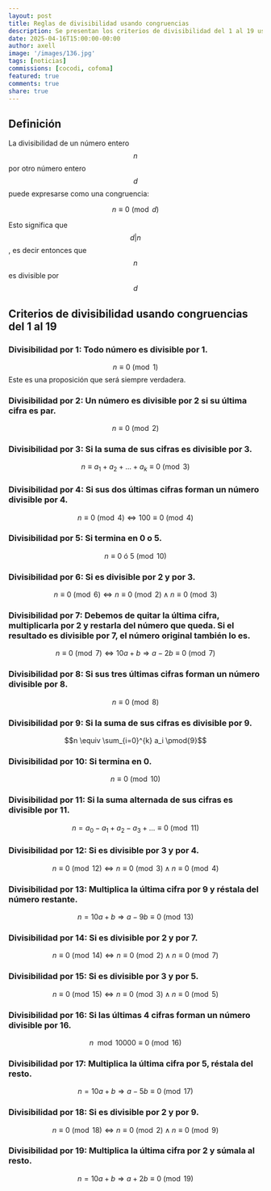 ```yaml
---
layout: post
title: Reglas de divisibilidad usando congruencias
description: Se presentan los criterios de divisibilidad del 1 al 19 usando congruencias
date: 2025-04-16T15:00:00-00:00
author: axell
image: '/images/136.jpg'
tags: [noticias]
commissions: [cocodi, cofoma]
featured: true
comments: true
share: true
---
```

## Definición

La divisibilidad de un número entero $$n$$ por otro número entero $$d$$ puede expresarse como una congruencia:

$$n \equiv 0 \pmod{d} $$

Esto significa que $$d|n$$ , es decir entonces que $$n$$ es divisible por $$d$$

## Criterios de divisibilidad usando congruencias del 1 al 19

### Divisibilidad por 1: Todo número es divisible por 1.
  
$$n \equiv 0 \pmod{1}$$
Este es una proposición que será siempre verdadera.

### Divisibilidad por 2: Un número es divisible por 2 si su última cifra es par.
$$n \equiv 0 \pmod{2}$$

### Divisibilidad por 3: Si la suma de sus cifras es divisible por 3.
$$n \equiv a_1 + a_2 + \dots + a_k \equiv 0 \pmod{3}$$

### Divisibilidad por 4: Si sus dos últimas cifras forman un número divisible por 4.
$$ n \equiv 0 \pmod{4} \Leftrightarrow 100 \equiv 0 \pmod{4}$$

### Divisibilidad por 5: Si termina en 0 o 5.
$$ n \equiv 0 \text{ ó } 5 \pmod{10}$$

### Divisibilidad por 6: Si es divisible por 2 y por 3.
$$n \equiv 0 \pmod{6} \Leftrightarrow n \equiv 0 \pmod{2} \land n \equiv 0 \pmod{3}$$

### Divisibilidad por 7: Debemos de quitar la última cifra, multiplicarla por 2 y restarla del número que queda. Si el resultado es divisible por 7, el número original también lo es. 
$$n \equiv 0 \pmod{7} \Leftrightarrow 10a + b \Rightarrow a - 2b \equiv 0 \pmod{7}$$

### Divisibilidad por 8: Si sus tres últimas cifras forman un número divisible por 8.
$$n \equiv 0 \pmod{8}$$

### Divisibilidad por 9: Si la suma de sus cifras es divisible por 9.
$$n \equiv \sum_{i=0}^{k} a_i \pmod{9}$$

### Divisibilidad por 10: Si termina en 0.
$$n \equiv 0 \pmod{10}$$

### Divisibilidad por 11: Si la suma alternada de sus cifras es divisible por 11.
$$ n = a_0 - a_1 + a_2 - a_3 + \dots \equiv 0 \pmod{11}$$

### Divisibilidad por 12: Si es divisible por 3 y por 4.
$$n \equiv 0 \pmod{12} \Leftrightarrow n \equiv 0 \pmod{3} \land n \equiv 0 \pmod{4}$$

### Divisibilidad por 13: Multiplica la última cifra por 9 y réstala del número restante.
$$n = 10a + b \Rightarrow a - 9b \equiv 0 \pmod{13}$$

### Divisibilidad por 14: Si es divisible por 2 y por 7.
$$ n \equiv 0 \pmod{14} \Leftrightarrow n \equiv 0 \pmod{2} \land n \equiv 0 \pmod{7}$$

### Divisibilidad por 15: Si es divisible por 3 y por 5.
$$n \equiv 0 \pmod{15} \Leftrightarrow n \equiv 0 \pmod{3} \land n \equiv 0 \pmod{5}$$

### Divisibilidad por 16: Si las últimas 4 cifras forman un número divisible por 16.
$$n \mod 10000 \equiv 0 \pmod{16}$$

### Divisibilidad por 17: Multiplica la última cifra por 5, réstala del resto.
$$n = 10a + b \Rightarrow a - 5b \equiv 0 \pmod{17}$$

### Divisibilidad por 18: Si es divisible por 2 y por 9.
$$ n \equiv 0 \pmod{18} \Leftrightarrow n \equiv 0 \pmod{2} \land n \equiv 0 \pmod{9}$$

### Divisibilidad por 19: Multiplica la última cifra por 2 y súmala al resto.
$$n = 10a + b \Rightarrow a + 2b \equiv 0 \pmod{19}$$
  
